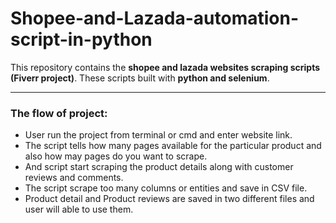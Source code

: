 # Shopee-and-Lazada-automation-script-in-python
This repository contains the <b>shopee and lazada websites scraping scripts (Fiverr project)</b>.
These scripts built with <b>python and selenium</b>.
<hr>
<h3>The flow of project:</h3>
<ul>
<li>User run the project from terminal or cmd and enter website link.</li>
<li>The script tells how many pages available for the particular product and also how may pages do you want to scrape.</li>
<li>And script start scraping the product details along with customer reviews and comments.</li>
<li>The script scrape too many columns or entities and save in CSV file.</li>
<li>Product detail and Product reviews are saved in two different files and user will able to use them.</li>
</ul>
